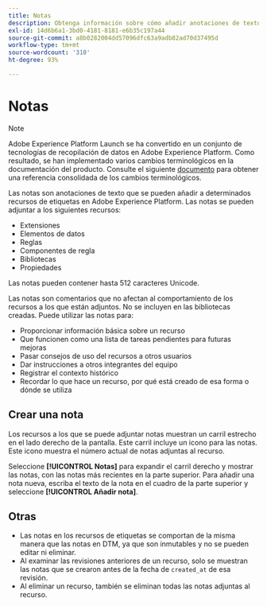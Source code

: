 ```yaml
---
title: Notas
description: Obtenga información sobre cómo añadir anotaciones de texto a determinados recursos de etiquetas en Adobe Experience Platform.
exl-id: 14d6b6a1-3bd0-4181-8181-e6b35c197a44
source-git-commit: a8b0282004dd57096dfc63a9adb82ad70d37495d
workflow-type: tm+mt
source-wordcount: '310'
ht-degree: 93%

---
```


# Notas

>[!NOTE]
>
>Adobe Experience Platform Launch se ha convertido en un conjunto de tecnologías de recopilación de datos en Adobe Experience Platform. Como resultado, se han implementado varios cambios terminológicos en la documentación del producto. Consulte el siguiente [documento](../../term-updates.md) para obtener una referencia consolidada de los cambios terminológicos.

Las notas son anotaciones de texto que se pueden añadir a determinados recursos de etiquetas en Adobe Experience Platform. Las notas se pueden adjuntar a los siguientes recursos:

* Extensiones
* Elementos de datos
* Reglas
* Componentes de regla
* Bibliotecas
* Propiedades

Las notas pueden contener hasta 512 caracteres Unicode.

Las notas son comentarios que no afectan al comportamiento de los recursos a los que están adjuntos. No se incluyen en las bibliotecas creadas. Puede utilizar las notas para:

* Proporcionar información básica sobre un recurso
* Que funcionen como una lista de tareas pendientes para futuras mejoras
* Pasar consejos de uso del recursos a otros usuarios
* Dar instrucciones a otros integrantes del equipo
* Registrar el contexto histórico
* Recordar lo que hace un recurso, por qué está creado de esa forma o dónde se utiliza

## Crear una nota

Los recursos a los que se puede adjuntar notas muestran un carril estrecho en el lado derecho de la pantalla. Este carril incluye un icono para las notas. Este icono muestra el número actual de notas adjuntas al recurso.

Seleccione **[!UICONTROL Notas]** para expandir el carril derecho y mostrar las notas, con las notas más recientes en la parte superior. Para añadir una nota nueva, escriba el texto de la nota en el cuadro de la parte superior y seleccione **[!UICONTROL Añadir nota]**.

## Otras

* Las notas en los recursos de etiquetas se comportan de la misma manera que las notas en DTM, ya que son inmutables y no se pueden editar ni eliminar.
* Al examinar las revisiones anteriores de un recurso, solo se muestran las notas que se crearon antes de la fecha de `created_at` de esa revisión.
* Al eliminar un recurso, también se eliminan todas las notas adjuntas al recurso.
